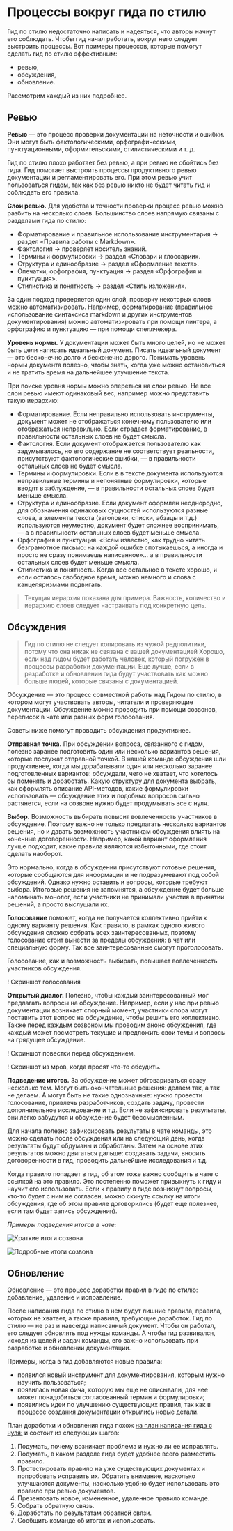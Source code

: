 # Процессы вокруг гида по стилю

Гид по стилю недостаточно написать и надеяться, что авторы начнут его соблюдать.
Чтобы гид начал работать, вокруг него следует выстроить процессы.
Вот примеры процессов, которые помогут сделать гид по стилю эффективным:

- ревью,
- обсуждения,
- обновление.

Рассмотрим каждый из них подробнее.

## Ревью

**Ревью** — это процесс проверки документации на неточности и ошибки.
Они могут быть фактологическими, орфографическими, пунктуационными, оформительскими, стилистическими и т. д.

Гид по стилю плохо работает без ревью, а при ревью не обойтись без гида.
Гид помогает выстроить процессы продуктивного ревью документации и регламентировать его.
При этом ревью учит пользоваться гидом, так как без ревью никто не будет читать гид и соблюдать его правила.

**Слои ревью.**
Для удобства и точности проверки процесс ревью можно разбить на несколько слоев.
Большинство слоев напрямую связаны с разделами гида по стилю:

- Форматирование и правильное использование инструментария → раздел «Правила работы с Markdown».
- Фактология → проверяет носитель знаний.
- Термины и формулировки → раздел «Словари и глоссарии».
- Структура и единообразие → раздел «Оформление текста».
- Опечатки, орфография, пунктуация → раздел «Орфография и пунктуация».
- Стилистика и понятность → раздел «Стиль изложения».

За один подход проверяется один слой, проверку некоторых слоев можно автоматизировать.
Например, форматирование (правильное использование синтаксиса markdown и других инструментов документирования) можно автоматизировать при помощи линтера, а орфографию и пунктуацию — при помощи спеллчекера.

**Уровень нормы.**
У документации может быть много целей, но не может быть цели написать идеальный документ.
Писать идеальный документ — это бесконечно долго и бесконечно дорого.
Понимать уровень нормы документа полезно, чтобы знать, когда уже можно остановиться и не тратить время на дальнейшее улучшение текста.

При поиске уровня нормы можно опереться на слои ревью.
Не все слои ревью имеют одинаковый вес, например можно представить такую иерархию:

- Форматирование.
  Если неправильно использовать инструменты, документ может не отображаться конечному пользователю или отображаться неправильно.
  Если страдает форматирование, в правильности остальных слоев не будет смысла.
- Фактология.
  Если документ отображается пользователю как задумывалось, но его содержание не соответствует реальности, присутствуют фактологические ошибки, — в правильности остальных слоев не будет смысла.
- Термины и формулировки.
  Если в в тексте документа используются неправильные термины и непонятные формулировки, которые вводят в заблуждение, — в правильности остальных слоев будет меньше смысла.
- Структура и единообразие.
  Если документ оформлен неоднородно, для обозначения одинаковых сущностей используются разные слова, а элементы текста (заголовки, списки, абзацы и т.д.) используются неуместно, документ будет сложнее воспринимать, — а в правильности остальных слоев будет меньше смысла.
- Орфография и пунктуация.
  «Всем известно, как трудно читать безграмотное письмо: на каждой ошибке спотыкаешься, а иногда и просто не сразу понимаешь написанное»... а в правильности остальных слоев будет меньше смысла.
- Стилистика и понятность.
  Когда все остальное в тексте хорошо, и если осталось свободное время, можно немного и слова с канцеляризмами подвигать.

> Текущая иерархия показана для примера. Важность, количество и иерархию слоев следует настраивать под конкретную цель.

## Обсуждения

> Гид по стилю не следует копировать из чужой редполитики, потому что она никак не связана с вашей документацией
> Хорошо, если над гидом будет работать человек, который погружен в процессы разработки документации.
> Еще лучше, если в разработке и обновлении гида будут участвовать как можно больше людей, которые связаны с документацией.

Обсуждение — это процесс совместной работы над Гидом по стилю, в котором могут участвовать авторы, читатели и проверяющие документации.
Обсуждение можно проводить при помощи созвонов, переписок в чате или разных форм голосования.

Советы ниже помогут проводить обсуждения продуктивнее.

**Отправная точка.**
При обсуждении вопроса, связанного с гидом, полезно заранее подготовить один или несколько вариантов решения, которые послужат отправной точкой.
В нашей команде обсуждения шли продуктивнее, когда мы дорабатывали один или несколько заранее подготовленных вариантов: обсуждали, чего не хватает, что хотелось бы поменять и доработать.
Какую структуру для документа выбрать, как оформлять описание API-методов, какие формулировки использовать — обсуждение этих и подобных вопросов сильно растянется, если на созвоне нужно будет продумывать все с нуля.

**Выбор.**
Возможность выбирать повысит вовлеченность участников в обсуждение.
Поэтому важно не только предлагать несколько вариантов решения, но и давать возможность участникам обсуждения влиять на конечные договоренности.
Например, какой вариант оформления лучше подходит, какие правила являются избыточными, где стоит сделать наоборот.

Это нормально, когда в обсуждении присутствуют готовые решения, которые сообщаются для информации и не подразумевают под собой обсуждений.
Однако нужно оставить и вопросы, которые требуют выбора.
Итоговые решения не запомнятся, а обсуждение будет больше напоминать монолог, если участники не принимали участия в принятии решений, а просто выслушали их.

**Голосование** поможет, когда не получается коллективно прийти к одному варианту решения.
Как правило, в рамках одного живого обсуждения сложно собрать всех заинтересованных, поэтому голосование стоит вынести за пределы обсуждения: в чат или специальную форму.
Так все заинтересованные смогут проголосовать.

Голосование, как и возможность выбирать, повышает вовлеченность участников обсуждения.

! Скриншот голосования

**Открытый диалог.**
Полезно, чтобы каждый заинтересованный мог предлагать вопросы на обсуждение.
Например, если у нас при ревью документации возникает спорный момент, участники спора могут поставить этот вопрос на обсуждение, чтобы решить его коллективно.
Также перед каждым созвоном мы проводим анонс обсуждения, где каждый может посмотреть текущие и предложить свои темы и вопросы на грядущее обсуждение.

! Скриншот повестки перед обсуждением.

! Скриншот из мров, когда просят что-то обсудить.

**Подведение итогов.**
За обсуждение может обговариваться сразу несколько тем.
Могут быть окончательные решения: делаем так, а так не делаем.
А могут быть не такие однозначные: нужно провести голосование, привлечь разработчиков, создать задачу, провести дополнительное исследование и т.д.
Если не зафиксировать результаты, они легко забудутся и обсуждение будет бессмысленным.

Для начала полезно зафиксировать результаты в чате команды, это можно сделать после обсуждения или на следующий день, когда результаты будут обдуманы и обработаны.
Затем на основе этих результатов можно двигаться дальше: создавать задачи, вносить договоренности в гид, проводить дальнейшие исследования и т.д.

Когда правило попадает в гид, об этом тоже важно сообщить в чате с ссылкой на это правило.
Это постепенно поможет привыкнуть к гиду и научит его использовать.
Если к правилу в гиде возникнут вопросы, кто-то будет с ним не согласен, можно скинуть ссылку на итоги обсуждения, где об этом правиле договорились (будет еще полезнее, если там будет запись обсуждения).

*Примеры подведения итогов в чате:*

![Краткие итоги созвона](../img/site/Итоги1.jpg)

![Подробные итоги созвона](../img/site/Итоги3.jpg)

## Обновление

Обновление — это процесс доработки правил в гиде по стилю: добавление, удаление и исправление.

После написания гида по стилю в нем будут лишние правила, правила, которых не хватает, а также правила, требующие доработок.
Гид по стилю — не раз и навсегда написанный документ.
Чтобы он работал, его следует обновлять под нужды команды.
А чтобы гид развивался, исходя из целей и задач команды, его важно использовать при разработке и обновлении документации.

Примеры, когда в гид добавляются новые правила:

- появился новый инструмент для документирования, которым нужно научить пользоваться;
- появилась новая фича, которую мы еще не описывали, для нее может понадобиться согласованный термин и формулировки;
- появились идеи по улучшению существующих правил, так как в процессе создания документации открылись новые детали.

План доработки и обновления гида похож [на план написания гида с нуля:](../slides#creation-algorithm) и состоит из следующих шагов:

1. Подумать, почему возникает проблема и нужно ли ее исправлять.
2. Подумать, в каком разделе гида будет удобнее всего разместить правило.
3. Протестировать правило на уже существующих документах и попробовать исправить их. Обратить внимание, насколько улучшаются документы, насколько удобно будет использовать это правило при ревью документов.
4. Презентовать новое, измененное, удаленное правило команде.
5. Собрать обратную связь.
6. Доработать по результатам обратной связи.
7. Сообщить команде об итогах и использовать.
